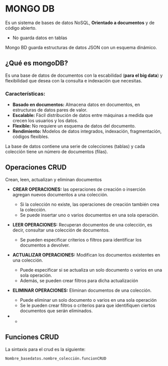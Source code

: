 # MONGO DB

Es un sistema de bases de datos NoSQL, **Orientado a documentos** y de código abierto. 

* No guarda datos en tablas

Mongo BD guarda estructuras de datos JSON con un esquema dinámico.

## ¿Qué es mongoDB?

Es una base de datos de documentos con la escabilidad (**para el big data**) y flexibilidad que desea con la consulta e indexación que necesitas.

### Características: 

* **Basado en documentos:** Almacena datos en documentos, en estructuras de datos pares de valor.
* **Escalable:** Fácil distribución de datos entre máquinas a medida que crecen los usuarios y los datos.
* **Flexible:** No requiere un esquema de datos del documento.
* **Rendimiento:** Modelos de datos integrados, indexación, fragmentación, códigos flexibles.



La base de datos contiene una serie de colecciones (tablas) y cada colección tiene un número de documentos (filas).

## Operaciones CRUD

Crean, leen, actualizan y eliminan documentos

* **CREAR OPERACIONES:** las operaciones de creación o inserción agregan nuevos documentos a una colección. 
  * Si la colección no existe, las operaciones de creación también crea la colección.
  * Se puede insertar uno o varios documentos en una sola operación.

* **LEER OPERACIONES:** Recuperan documentos de una colección, es decir, consultar una colección de documentos.
  * Se pueden especificar criterios o filtros para identificar los documentos a devolver.
* **ACTUALIZAR OPERACIONES:** Modifican los documentos existentes en una colección. 
  * Puede especificar si se actualiza un solo documento o varios en una sola operación.
  * Además, se pueden crear filtros para dicha actualización
* **ELIMINAR OPERACIONES:** Eliminan documentos de una colección. 
  * Puede eliminar un solo documento o varios en una sola operación
  * Se le pueden crear filtros o criterios para que identifiquen ciertos documentos que serán eliminados.

* * 

## Funciones CRUD

La sintaxis para el crud es la siguiente:

```
Nombre_basedatos.nombre_colección.funcionCRUD
```

